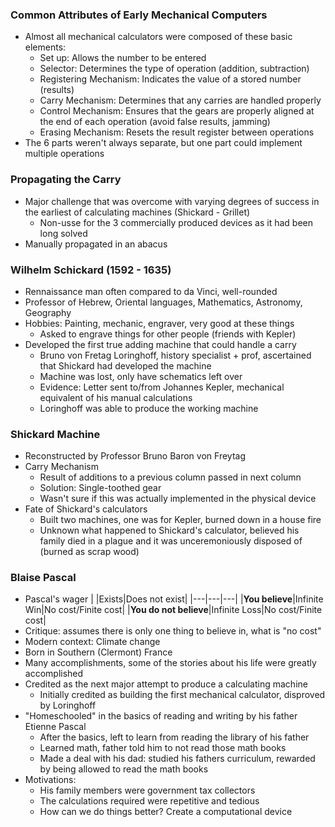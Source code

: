 ### Common Attributes of Early Mechanical Computers
 - Almost all mechanical calculators were composed of these basic elements:
	 - Set up: Allows the number to be entered
	 - Selector: Determines the type of operation (addition, subtraction)
	 - Registering Mechanism: Indicates the value of a stored number (results)
	 - Carry Mechanism: Determines that any carries are handled properly
	 - Control Mechanism: Ensures that the gears are properly aligned at the end of each operation (avoid false results, jamming)
	 - Erasing Mechanism: Resets the result register between operations
 - The 6 parts weren't always separate, but one part could implement multiple operations

### Propagating the Carry
 - Major challenge that was overcome with varying degrees of success in the earliest of calculating machines (Shickard - Grillet)
	 - Non-usse for the 3 commercially produced devices as it had been long solved
 - Manually propagated in an abacus

### Wilhelm Schickard (1592 - 1635)
 - Rennaissance man often compared to da Vinci, well-rounded
 - Professor of Hebrew, Oriental languages, Mathematics, Astronomy, Geography
 - Hobbies: Painting, mechanic, engraver, very good at these things
	 - Asked to engrave things for other people (friends with Kepler)
 - Developed the first true adding machine that could handle a carry 
	 - Bruno von Fretag Loringhoff, history specialist + prof, ascertained that Shickard had developed the machine
	 - Machine was lost, only have schematics left over
	 - Evidence: Letter sent to/from Johannes Kepler, mechanical equivalent of his manual calculations
	 - Loringhoff was able to produce the working machine

### Shickard Machine
 - Reconstructed by Professor Bruno Baron von Freytag
 - Carry Mechanism
	 - Result of additions to a previous column passed in next column
	 - Solution: Single-toothed gear
	 - Wasn't sure if this was actually implemented in the physical device
 - Fate of Shickard's calculators
	 - Built two machines, one was for Kepler, burned down in a house fire
	 - Unknown what happened to Shickard's calculator, believed his family died in a plague and it was unceremoniously disposed of (burned as scrap wood)

### Blaise Pascal
 - Pascal's wager
| |Exists|Does not exist|
|---|---|---|
|**You believe**|Infinite Win|No cost/Finite cost|
|**You do not believe**|Infinite Loss|No cost/Finite cost|
 - Critique: assumes there is only one thing to believe in, what is "no cost"
 - Modern context: Climate change
 - Born in Southern (Clermont) France
 - Many accomplishments, some of the stories about his life were greatly accomplished
 - Credited as the next major attempt to produce a calculating machine
	 - Initially credited as building the first mechanical calculator, disproved by Loringhoff
 - "Homeschooled" in the basics of reading and writing by his father Etienne Pascal
	 - After the basics, left to learn from reading the library of his father
	 - Learned math, father told him to not read those math books
	 - Made a deal with his dad: studied his fathers curriculum, rewarded by being allowed to read the math books
 - Motivations:
	 - His family members were government tax collectors
	 - The calculations required were repetitive and tedious
	 - How can we do things better? Create a computational device
